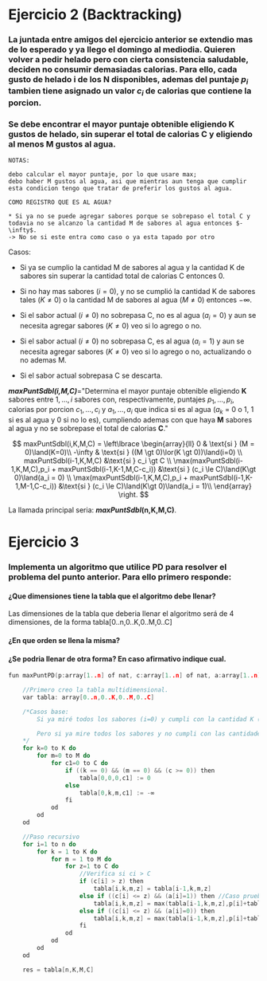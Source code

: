 # Ejercicio 2 (Backtracking)

### La juntada entre amigos del ejercicio anterior se extendio mas de lo esperado y ya llego el domingo al mediodia. Quieren volver a pedir helado pero con cierta consistencia saludable, deciden no consumir demasiadas calorias. Para ello, cada gusto de helado i de los N disponibles, ademas del puntaje $p_i$ tambien tiene asignado un valor $c_i$ de calorias que contiene la porcion. 
### Se debe encontrar el mayor puntaje obtenible eligiendo K gustos de helado, sin superar el total de calorias C y eligiendo al menos M gustos al agua.

````
NOTAS:

debo calcular el mayor puntaje, por lo que usare max;
debo haber M gustos al agua, asi que mientras aun tenga que cumplir esta condicion tengo que tratar de preferir los gustos al agua.

COMO REGISTRO QUE ES AL AGUA?

* Si ya no se puede agregar sabores porque se sobrepaso el total C y todavia no se alcanzo la cantidad M de sabores al agua entonces $-\infty$.
-> No se si este entra como caso o ya esta tapado por otro

````
Casos:
* Si ya se cumplio la cantidad M de sabores al agua y la cantidad K de sabores sin superar la cantidad total de calorias C entonces 0.

* Si no hay mas sabores $(i=0)$, y no se cumplió la cantidad K de sabores tales $(K\neq 0)$ o la cantidad M de sabores al agua $(M\neq 0)$ entonces $-\infty$.
* Si el sabor actual $(i\neq 0)$ no sobrepasa C, no es al agua $(a_i = 0)$ y aun se necesita agregar sabores $(K\neq 0)$ veo si lo agrego o no.
* Si el sabor actual $(i\neq 0)$ no sobrepasa C, es al agua $(a_i= 1)$ y aun se necesita agregar sabores $(K\neq 0)$ veo si lo agrego o no, actualizando o no ademas M. 
* Si el sabor actual sobrepasa C se descarta.

***maxPuntSdbl(i,M,C)***="Determina el mayor puntaje obtenible eligiendo **K** sabores entre $1,\dots,i$ sabores con, respectivamente, puntajes $p_1,\dots,p_i$, calorias por porcion $c_1,\dots,c_i$ y $a_1,\dots,a_i$ que indica si es al agua ($a_k$ = 0 o 1, 1 si es al agua y 0 si no lo es), cumpliendo ademas con que haya **M** sabores al agua y no se sobrepase el total de calorias **C**."

$$
maxPuntSdbl(i,K,M,C) =
\left\lbrace
\begin{array}{ll}
0 & \text{si } (M = 0)\land(K=0)\\
-\infty & \text{si } ((M \gt 0)\lor(K \gt 0))\land(i=0) \\
maxPuntSdbl(i-1,K,M,C) &\text{si } c_i \gt C \\
\max(maxPuntSdbl(i-1,K,M,C),p_i + maxPuntSdbl(i-1,K-1,M,C-c_i)) &\text{si } (c_i \le C)\land(K\gt 0)\land(a_i = 0) \\
\max(maxPuntSdbl(i-1,K,M,C),p_i + maxPuntSdbl(i-1,K-1,M-1,C-c_i)) &\text{si } (c_i \le C)\land(K\gt 0)\land(a_i = 1)\\
\end{array}
\right.
$$

La llamada principal seria: ***maxPuntSdbl*(n,K,M,C)**.

# Ejercicio 3

### Implementa un algoritmo que utilice PD para resolver el problema del punto anterior. Para ello primero responde:

#### ¿Que dimensiones tiene la tabla que el algoritmo debe llenar?

Las dimensiones de la tabla que deberia llenar el algoritmo será de 4 dimensiones, de la forma tabla[0..n,0..K,0..M,0..C]

#### ¿En que orden se llena la misma?
 
#### ¿Se podria llenar de otra forma? En caso afirmativo indique cual.
````c
fun maxPuntPD(p:array[1..n] of nat, c:array[1..n] of nat, a:array[1..n] of nat, K:nat, M:nat, C:nat) ret res: nat

    //Primero creo la tabla multidimensional.
    var tabla: array[0..n,0..K,0..M,0..C]

    /*Casos base:
        Si ya miré todos los sabores (i=0) y cumpli con la cantidad K (K=0) y la cantidad M (M=0) sin sobrepasar C (C >= 0) entonces cumplí mi objetivo y solo sumo 0 a la puntuacion.

        Pero si ya mire todos los sabores y no cumpli con las cantidades K o M, indistintamente del valor actual de C FALLO LA SELECCION, por lo que se debe descartar sumando -∞ (absorve).
    */
    for k=0 to K do
        for m=0 to M do
            for c1=0 to C do
                if ((k == 0) && (m == 0) && (c >= 0)) then
                    tabla[0,0,0,c1] := 0
                else
                    tabla[0,k,m,c1] := -∞
                fi
            od
        od
    od

    //Paso recursivo 
    for i=1 to n do
        for k = 1 to K do
            for m = 1 to M do
                for z=1 to C do
                    //Verifica si ci > C
                    if (c[i] > z) then
                        tabla[i,k,m,z] = tabla[i-1,k,m,z]
                    else if ((c[i] <= z) && (a[i]=1)) then //Caso pruebo si agregar o no y es de agua
                        tabla[i,k,m,z] = max(tabla[i-1,k,m,z],p[i]+tabla[i-1,k-1,m-1,z-c[i]])
                    else if ((c[i] <= z) && (a[i]=0)) then
                        tabla[i,k,m,z] = max(tabla[i-1,k,m,z],p[i]+tabla[i-1,k-1,m,z-c[i]])
                    fi
                od
            od
        od
    od

    res = tabla[n,K,M,C]
````

